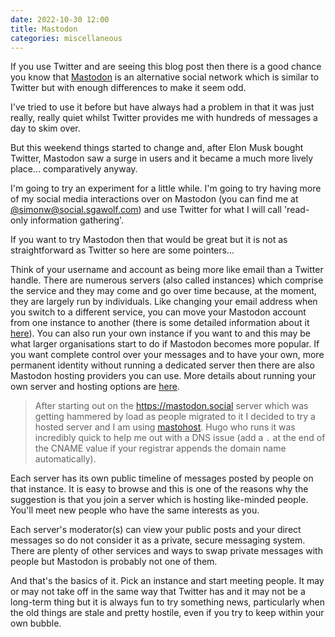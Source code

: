 ```yaml
---
date: 2022-10-30 12:00
title: Mastodon
categories: miscellaneous
---
```


If you use Twitter and are seeing this blog post then there is a good chance you know that [Mastodon](https://joinmastodon.org/) is an alternative social network which is similar to Twitter but with enough differences to make it seem odd.

I've tried to use it before but have always had a problem in that it was just really, really quiet whilst Twitter provides me with hundreds of messages a day to skim over.

But this weekend things started to change and, after Elon Musk bought Twitter, Mastodon saw a surge in users and it became a much more lively place... comparatively anyway.

I'm going to try an experiment for a little while. I'm going to try having more of my social media interactions over on Mastodon (you can find me at [@simonw@social.sgawolf.com](https://social.sgawolf.com/@simon)) and use Twitter for what I will call 'read-only information gathering'.

If you want to try Mastodon then that would be great but it is not as straightforward as Twitter so here are some pointers...

Think of your username and account as being more like email than a Twitter handle. There are numerous servers (also called instances) which comprise the service and they may come and go over time because, at the moment, they are largely run by individuals. Like changing your email address when you switch to a different service, you can move your Mastodon account from one instance to another (there is some detailed information about it [here](https://docs.joinmastodon.org/user/moving/)). You can also run your own instance if you want to and this may be what larger organisations start to do if Mastodon becomes more popular. If you want complete control over your messages and to have your own, more permanent identity without running a dedicated server then there are also Mastodon hosting providers you can use. More details about running your own server and hosting options are [here](https://docs.joinmastodon.org/user/run-your-own/).

> After starting out on the https://mastodon.social server which was getting hammered by load as people migrated to it I decided to try a hosted server and I am using [mastohost](https://masto.host/). Hugo who runs it was incredibly quick to help me out with a DNS issue (add a `.` at the end of the CNAME value if your registrar appends the domain name automatically).

Each server has its own public timeline of messages posted by people on that instance. It is easy to browse and this is one of the reasons why the suggestion is that you join a server which is hosting like-minded people. You'll meet new people who have the same interests as you.

Each server's moderator(s) can view your public posts and your direct messages so do not consider it as a private, secure messaging system. There are plenty of other services and ways to swap private messages with people but Mastodon is probably not one of them.

And that's the basics of it. Pick an instance and start meeting people. It may or may not take off in the same way that Twitter has and it may not be a long-term thing but it is always fun to try something news, particularly when the old things are stale and pretty hostile, even if you try to keep within your own bubble.
